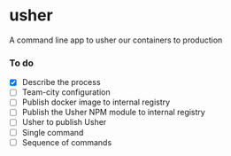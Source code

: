 # usher
A command line app to usher our containers to production

### To do
- [x] Describe the process
- [ ] Team-city configuration
- [ ] Publish docker image to internal registry
- [ ] Publish the Usher NPM module to internal registry
- [ ] Usher to publish Usher
- [ ] Single command
- [ ] Sequence of commands
